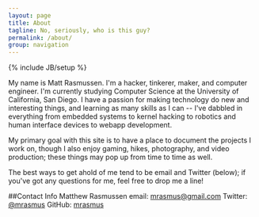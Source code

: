 ```yaml
---
layout: page
title: About
tagline: No, seriously, who is this guy?
permalink: /about/
group: navigation
---
```

{% include JB/setup %}

My name is Matt Rasmussen. I'm a hacker, tinkerer, maker, and computer engineer. I'm currently studying Computer Science at the University of California, San Diego. I have a passion for making technology do new and interesting things, and learning as many skills as I can -- I've dabbled in everything from embedded systems to kernel hacking to robotics and human interface devices to webapp development. 

My primary goal with this site is to have a place to document the projects I work on, though I also enjoy gaming, hikes, photography, and video production; these things may pop up from time to time as well.

The best ways to get ahold of me tend to be email and Twitter (below); if you've got any questions for me, feel free to drop me a line!

##Contact Info
    Matthew Rasmussen
	email: <a href="mailto:mrasmus@gmail.com">mrasmus@gmail.com</a>
	Twitter: <a href="http://twitter.com/mrasmus">@mrasmus</a>
	GitHub: <a href="https://github.com/mrasmus">mrasmus</a>

